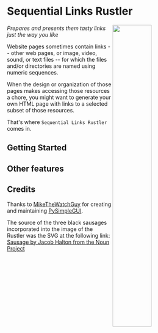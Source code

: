 # Sequential Links Rustler

<img width="45%" align="right" src="https://github.com/therden/links-rustler/blob/main/combined.png">

*Prepares and presents them tasty links just the way you like*

Website pages sometimes contain links -- other web pages, or image, video,
sound, or text files -- for which the files and/or directories are named using
numeric sequences.

When the design or organization of those pages makes accessing those resources a
chore, you might want to generate your own HTML page with links to a selected subset of those resources.

That's where `Sequential Links Rustler` comes in.

Getting Started
---------------


Other features
--------------


Credits
-------
Thanks to [MikeTheWatchGuy](https://github.com/MikeTheWatchGuy) for creating and maintaining [PySimpleGUI](https://github.com/PySimpleGUI/PySimpleGUI).

The source of the three black sausages incorporated into the image of the Rustler was the SVG at the following link: [Sausage by Jacob Halton from the Noun Project](https://thenounproject.com/term/sausage/4135/)
